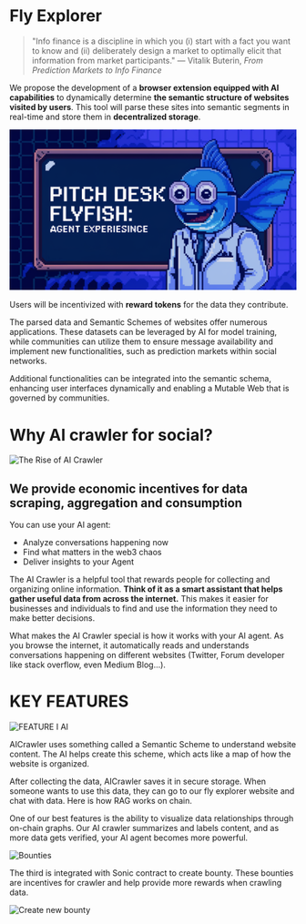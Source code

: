 # Fly Explorer

> "Info finance is a discipline in which you (i) start with a fact you want to know and (ii) deliberately design a market to optimally elicit that information from market participants." — Vitalik Buterin, *From Prediction Markets to Info Finance*

We propose the development of a **browser extension equipped with AI capabilities** to dynamically determine **the semantic structure of websites visited by users**. This tool will parse these sites into semantic segments in real-time and store them in **decentralized storage**.

![GitPoint](https://github.com/Weminal-labs/flyfish-movement/raw/main/img/banner.png)

Users will be incentivized with **reward tokens** for the data they contribute.

The parsed data and Semantic Schemes of websites offer numerous applications. These datasets can be leveraged by AI for model training, while communities can utilize them to ensure message availability and implement new functionalities, such as prediction markets within social networks.

Additional functionalities can be integrated into the semantic schema, enhancing user interfaces dynamically and enabling a Mutable Web that is governed by communities.

# Why AI crawler for social?

![The Rise of AI Crawler](https://cdn.dorahacks.io/static/files/1957f193fb581cb112feb474409a551e.png)

## We provide economic incentives for data scraping, aggregation and consumption

You can use your AI agent:
- Analyze conversations happening now
- Find what matters in the web3 chaos
- Deliver insights to your Agent

The AI Crawler is a helpful tool that rewards people for collecting and organizing online information. **Think of it as a smart assistant that helps gather useful data from across the internet.** This makes it easier for businesses and individuals to find and use the information they need to make better decisions.

What makes the AI Crawler special is how it works with your AI agent. As you browse the internet, it automatically reads and understands conversations happening on different websites (Twitter, Forum developer like stack overflow, even Medium Blog...).

# KEY FEATURES
![FEATURE I AI](https://cdn.dorahacks.io/static/files/1957fa80b8fd603a42f082841f5ac9fa.png)

AICrawler uses something called a Semantic Scheme to understand website content. The AI helps create this scheme, which acts like a map of how the website is organized.

After collecting the data, AICrawler saves it in secure storage. When someone wants to use this data, they can go to our fly explorer website and chat with data. Here is how RAG works on chain.

One of our best features is the ability to visualize data relationships through on-chain graphs. Our AI crawler summarizes and labels content, and as more data gets verified, your AI agent becomes more powerful.

![Bounties](https://cdn.dorahacks.io/static/files/1957fa9f368337b3814d4084fad9e25c.png)

The third is integrated with Sonic contract to create bounty. These bounties are incentives for crawler and help provide more rewards when crawling data.

![Create new bounty](https://cdn.dorahacks.io/static/files/1957fa9aea65882a08903924a27a6426.png)